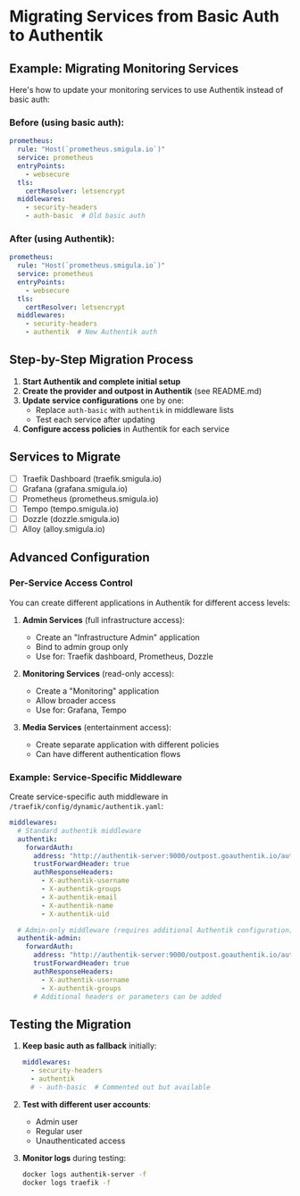 # Migrating Services from Basic Auth to Authentik

## Example: Migrating Monitoring Services

Here's how to update your monitoring services to use Authentik instead of basic auth:

### Before (using basic auth):
```yaml
prometheus:
  rule: "Host(`prometheus.smigula.io`)"
  service: prometheus
  entryPoints:
    - websecure
  tls:
    certResolver: letsencrypt
  middlewares:
    - security-headers
    - auth-basic  # Old basic auth
```

### After (using Authentik):
```yaml
prometheus:
  rule: "Host(`prometheus.smigula.io`)"
  service: prometheus
  entryPoints:
    - websecure
  tls:
    certResolver: letsencrypt
  middlewares:
    - security-headers
    - authentik  # New Authentik auth
```

## Step-by-Step Migration Process

1. **Start Authentik and complete initial setup**
2. **Create the provider and outpost in Authentik** (see README.md)
3. **Update service configurations** one by one:
   - Replace `auth-basic` with `authentik` in middleware lists
   - Test each service after updating
4. **Configure access policies** in Authentik for each service

## Services to Migrate

- [ ] Traefik Dashboard (traefik.smigula.io)
- [ ] Grafana (grafana.smigula.io)
- [ ] Prometheus (prometheus.smigula.io)
- [ ] Tempo (tempo.smigula.io)
- [ ] Dozzle (dozzle.smigula.io)
- [ ] Alloy (alloy.smigula.io)

## Advanced Configuration

### Per-Service Access Control

You can create different applications in Authentik for different access levels:

1. **Admin Services** (full infrastructure access):
   - Create an "Infrastructure Admin" application
   - Bind to admin group only
   - Use for: Traefik dashboard, Prometheus, Dozzle

2. **Monitoring Services** (read-only access):
   - Create a "Monitoring" application
   - Allow broader access
   - Use for: Grafana, Tempo

3. **Media Services** (entertainment access):
   - Create separate application with different policies
   - Can have different authentication flows

### Example: Service-Specific Middleware

Create service-specific auth middleware in `/traefik/config/dynamic/authentik.yaml`:

```yaml
middlewares:
  # Standard authentik middleware
  authentik:
    forwardAuth:
      address: "http://authentik-server:9000/outpost.goauthentik.io/auth/traefik"
      trustForwardHeader: true
      authResponseHeaders:
        - X-authentik-username
        - X-authentik-groups
        - X-authentik-email
        - X-authentik-name
        - X-authentik-uid

  # Admin-only middleware (requires additional Authentik configuration)
  authentik-admin:
    forwardAuth:
      address: "http://authentik-server:9000/outpost.goauthentik.io/auth/traefik"
      trustForwardHeader: true
      authResponseHeaders:
        - X-authentik-username
        - X-authentik-groups
      # Additional headers or parameters can be added
```

## Testing the Migration

1. **Keep basic auth as fallback** initially:
   ```yaml
   middlewares:
     - security-headers
     - authentik
     # - auth-basic  # Commented out but available
   ```

2. **Test with different user accounts**:
   - Admin user
   - Regular user
   - Unauthenticated access

3. **Monitor logs** during testing:
   ```bash
   docker logs authentik-server -f
   docker logs traefik -f
   ```